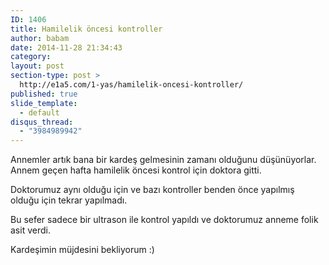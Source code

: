 ```yaml
---
ID: 1406
title: Hamilelik öncesi kontroller
author: babam
date: 2014-11-28 21:34:43
category:
layout: post
section-type: post >
  http://e1a5.com/1-yas/hamilelik-oncesi-kontroller/
published: true
slide_template:
  - default
disqus_thread:
  - "3984989942"
---
```

Annemler artık bana bir kardeş gelmesinin zamanı olduğunu düşünüyorlar. Annem geçen hafta hamilelik öncesi kontrol için doktora gitti.

Doktorumuz aynı olduğu için ve bazı kontroller benden önce yapılmış olduğu için tekrar yapılmadı.

Bu sefer sadece bir ultrason ile kontrol yapıldı ve doktorumuz anneme folik asit verdi.

Kardeşimin müjdesini bekliyorum :)
